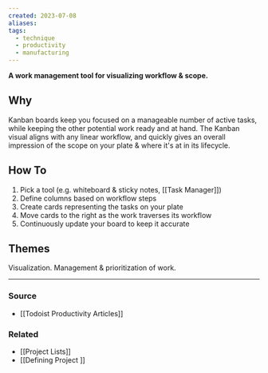 ```yaml
---
created: 2023-07-08
aliases: 
tags:
  - technique
  - productivity
  - manufacturing
---
```

**A work management tool for visualizing workflow & scope.**

## Why

Kanban boards keep you focused on a manageable number of active tasks, while keeping the other potential work ready and at hand. The Kanban visual aligns with any linear workflow, and quickly gives an overall impression of the scope on your plate & where it's at in its lifecycle.

## How To

1. Pick a tool (e.g. whiteboard & sticky notes, [[Task Manager]])
2. Define columns based on workflow steps
3. Create cards representing the tasks on your plate
4. Move cards to the right as the work traverses its workflow
5. Continuously update your board to keep it accurate

## Themes

Visualization. Management & prioritization of work.

****
### Source
- [[Todoist Productivity Articles]]

### Related
- [[Project Lists]] 
- [[Defining  Project ]]